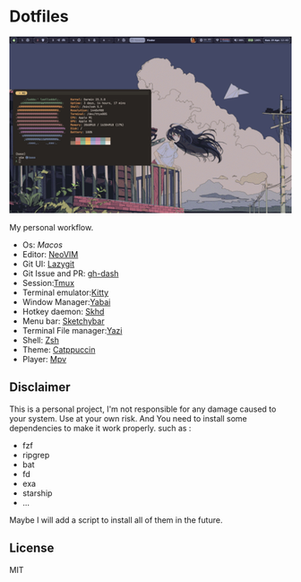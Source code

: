 # Dotfiles

![dashboard](./assets/desktop.jpg)

My personal workflow.

- Os: _Macos_
- Editor: [NeoVIM](https://github.com/neovim/neovim/)
- Git UI: [Lazygit](https://github.com/jesseduffield/lazygit)
- Git Issue and PR: [gh-dash](https://github.com/dlvhdr/gh-dash)
- Session:[Tmux](https://github.com/gpakosz/.tmux)
- Terminal emulator:[Kitty](https://github.com/kovidgoyal/kitty)
- Window Manager:[Yabai](https://github.com/koekeishiya/yabai)
- Hotkey daemon: [Skhd](https://github.com/koekeishiya/skhd)
- Menu bar: [Sketchybar](https://github.com/FelixKratz/SketchyBar)
- Terminal File manager:[Yazi](https://github.com/sxyazi/yazi)
- Shell: [Zsh](https://www.zsh.org/)
- Theme: [Catppuccin](https://github.com/catppuccin/catppuccin)
- Player: [Mpv](https://github.com/mpv-player/mpv)

## Disclaimer

This is a personal project, I'm not responsible for any damage caused to your system. Use at your own risk.
And You need to install some dependencies to make it work properly.
such as :

- fzf
- ripgrep
- bat
- fd
- exa
- starship
- ...

Maybe I will add a script to install all of them in the future.

## License

MIT
